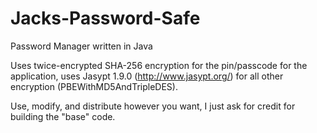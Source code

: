 # Jacks-Password-Safe
Password Manager written in Java

Uses twice-encrypted SHA-256 encryption for the pin/passcode for the application, uses Jasypt 1.9.0 (http://www.jasypt.org/) for all other encryption (PBEWithMD5AndTripleDES).

Use, modify, and distribute however you want, I just ask for credit for building the "base" code.
